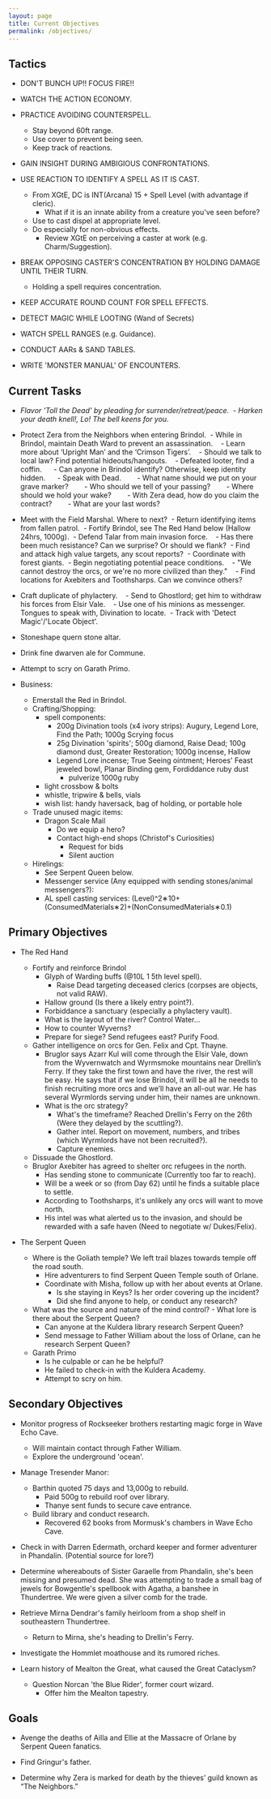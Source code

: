 ```yaml
---
layout: page
title: Current Objectives
permalink: /objectives/
---
```

## Tactics

- DON'T BUNCH UP!! FOCUS FIRE!!

- WATCH THE ACTION ECONOMY.

- PRACTICE AVOIDING COUNTERSPELL.
  - Stay beyond 60ft range.
  - Use cover to prevent being seen.
  - Keep track of reactions.

- GAIN INSIGHT DURING AMBIGIOUS CONFRONTATIONS.

- USE REACTION TO IDENTIFY A SPELL AS IT IS CAST.
  - From XGtE, DC is INT(Arcana) 15 + Spell Level (with advantage if cleric).
    - What if it is an innate ability from a creature you've seen before?
  - Use to cast dispel at appropriate level.
  - Do especially for non-obvious effects.  
    - Review XGtE on perceiving a caster at work (e.g. Charm/Suggestion).
  
- BREAK OPPOSING CASTER'S CONCENTRATION BY HOLDING DAMAGE UNTIL THEIR TURN. 
  - Holding a spell requires concentration. 
  
- KEEP ACCURATE ROUND COUNT FOR SPELL EFFECTS.

- DETECT MAGIC WHILE LOOTING (Wand of Secrets)

- WATCH SPELL RANGES (e.g. Guidance).

- CONDUCT AARs & SAND TABLES.

- WRITE 'MONSTER MANUAL' OF ENCOUNTERS.


## Current Tasks

- *Flavor 'Toll the Dead' by pleading for surrender/retreat/peace.*
  - *Harken your death knell!, Lo! The bell keens for you.*

- Protect Zera from the Neighbors when entering Brindol.
  - While in Brindol, maintain Death Ward to prevent an assassination.  
  - Learn more about ‘Upright Man’ and the ‘Crimson Tigers’.
    - Should we talk to local law? Find potential hideouts/hangouts.
    - Defeated looter, find a coffin.
      - Can anyone in Brindol identify? Otherwise, keep identity hidden.
      - Speak with Dead.
        - What name should we put on your grave marker?
        - Who should we tell of your passing?
        - Where should we hold your wake?
        - With Zera dead, how do you claim the contract?
        - What are your last words?  
  
- Meet with the Field Marshal. Where to next?
  - Return identifying items from fallen patrol.
  - Fortify Brindol, see The Red Hand below (Hallow 24hrs, 1000g).
  - Defend Talar from main invasion force.
    - Has there been much resistance? Can we surprise? Or should we flank?
  - Find and attack high value targets, any scout reports?
  - Coordinate with forest giants.
  - Begin negotiating potential peace conditions. 
    - "We cannot destroy the orcs, or we're no more civilized than they."
    - Find locations for Axebiters and Toothsharps. Can we convince others?

- Craft duplicate of phylactery.  
  - Send to Ghostlord; get him to withdraw his forces from Elsir Vale.
    - Use one of his minions as messenger. Tongues to speak with, Divination to locate.
  - Track with 'Detect Magic'/'Locate Object'.

- Stoneshape quern stone altar.

- Drink fine dwarven ale for Commune.

- Attempt to scry on Garath Primo.


- Business:
  - Emerstall the Red in Brindol.
  - Crafting/Shopping:
    - spell components: 
      - 200g Divination tools (x4 ivory strips): Augury, Legend Lore, Find the Path; 1000g Scrying focus
      - 25g Divination 'spirits'; 500g diamond, Raise Dead; 100g diamond dust, Greater Restoration; 1000g incense, Hallow
      - Legend Lore incense; True Seeing ointment; Heroes' Feast jeweled bowl, Planar Binding gem, Fordiddance ruby dust
        - pulverize 1000g ruby
    - light crossbow & bolts
    - whistle, tripwire & bells, vials
    - wish list: handy haversack, bag of holding, or portable hole
  - Trade unused magic items:
    - Dragon Scale Mail
      - Do we equip a hero? 
      - Contact high-end shops (Christof's Curiosities)
        - Request for bids
        - Silent auction
  - Hirelings:
    - See Serpent Queen below.
    - Messenger service (Any equipped with sending stones/animal messengers?):
    - AL spell casting services: (Level)^2∗10+(ConsumedMaterials∗2)+(NonConsumedMaterials∗0.1)


## Primary Objectives

- The Red Hand
  - Fortify and reinforce Brindol
    - Glyph of Warding buffs (@10L 1 5th level spell).
      - Raise Dead targeting deceased clerics (corpses are objects, not valid RAW).
    - Hallow ground (Is there a likely entry point?).
    - Forbiddance a sanctuary (especially a phylactery vault).
    - What is the layout of the river? Control Water...
    - How to counter Wyverns?
    - Prepare for siege? Send refugees east? Purify Food.
  - Gather intelligence on orcs for Gen. Felix and Cpt. Thayne. 
    - Bruglor says Azarr Kul will come through the Elsir Vale, down from the Wyvernwatch and Wyrmsmoke mountains near Drellin’s Ferry. If they take the first town and have the river, the rest will be easy. He says that if we lose Brindol, it will be all he needs to finish recruiting more orcs and we’ll have an all-out war. He has several Wyrmlords serving under him, their names are unknown.
    - What is the orc strategy?
      - What's the timeframe? Reached Drellin's Ferry on the 26th (Were they delayed by the scuttling?).
      - Gather intel. Report on movement, numbers, and tribes (which Wyrmlords have not been recruited?).
      - Capture enemies.
  - Dissuade the Ghostlord.
  - Bruglor Axebiter has agreed to shelter orc refugees in the north. 
    - Has sending stone to communicate (Currently too far to reach).
    - Will be a week or so (from Day 62) until he finds a suitable place to settle.
    - According to Toothsharps, it's unlikely any orcs will want to move north.
    - His intel was what alerted us to the invasion, and should be rewarded with a safe haven (Need to negotiate w/ Dukes/Felix).

- The Serpent Queen
  - Where is the Goliath temple? We left trail blazes towards temple off the road south.
    - Hire adventurers to find Serpent Queen Temple south of Orlane.
    - Coordinate with Misha, follow up with her about events at Orlane. 
      - Is she staying in Keys? Is her order covering up the incident?
      - Did she find anyone to help, or conduct any research?
  - What was the source and nature of the mind control?   - What lore is there about the Serpent Queen? 
    - Can anyone at the Kuldera library research Serpent Queen?
    - Send message to Father William about the loss of Orlane, can he research Serpent Queen?  
  - Garath Primo
    - Is he culpable or can he be helpful?
    - He failed to check-in with the Kuldera Academy.
    - Attempt to scry on him.

## Secondary Objectives

- Monitor progress of Rockseeker brothers restarting magic forge in Wave Echo Cave.
  - Will maintain contact through Father William.
  - Explore the underground 'ocean'.

- Manage Tresender Manor: 
  - Barthin quoted 75 days and 13,000g to rebuild.
    - Paid 500g to rebuild roof over library.
    - Thanye sent funds to secure cave entrance.
  - Build library and conduct research.
    - Recovered 62 books from Mormusk's chambers in Wave Echo Cave.

- Check in with Darren Edermath, orchard keeper and former adventurer in Phandalin. (Potential source for lore?)

- Determine whereabouts of Sister Garaelle from Phandalin, she's been missing and presumed dead. She was attempting to trade a small bag of jewels for Bowgentle's spellbook with Agatha, a banshee in Thundertree. We were given a silver comb for the trade.

- Retrieve Mirna Dendrar's family heirloom from a shop shelf in southeastern Thundertree. 
  - Return to Mirna, she's heading to Drellin's Ferry.

- Investigate the Hommlet moathouse and its rumored riches.

- Learn history of Mealton the Great, what caused the Great Cataclysm?
  - Question Norcan 'the Blue Rider', former court wizard.
    - Offer him the Mealton tapestry.


## Goals

- Avenge the deaths of Ailla and Ellie at the Massacre of Orlane by Serpent Queen fanatics.

- Find Gringur's father.

- Determine why Zera is marked for death by the thieves’ guild known as “The Neighbors.”
